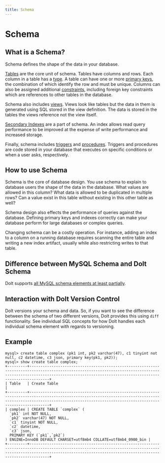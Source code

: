 ```yaml
---
title: Schema
---
```


# Schema

## What is a Schema?

Schema defines the shape of the data in your database.

[Tables](table.md) are the core unit of schema. Tables have columns and rows. Each column in a table has a [type](types.md). A table can have one or more [primary keys](primary-key.md), the combination of which identify the row and must be unique. Columns can also be assigned additional [constraints](constraints.md), including foreign key constraints which are references to other tables in the database.

Schema also includes [views](views.md). Views look like tables but the data in them is generated using SQL stored in the view definition. The data is stored in the tables the views reference not the view itself.

[Secondary Indexes](indexes.md) are a part of schema. An index allows read query performance to be improved at the expense of write performance and increased storage.

Finally, schema includes [triggers](triggers.md) and [procedures](procedures.md). Triggers and procedures are code stored in your database that executes on specific conditions or when a user asks, respectively.

## How to use Schema

Schema is the core of database design. You use schema to explain to database users the shape of the data in the database. What values are allowed in this column? What data is allowed to be duplicated in multiple rows? Can a value exist in this table without existing in this other table as well?

Schema design also effects the performance of queries against the database. Defining primary keys and indexes correctly can make your database perform for large databases or complex queries.

Changing schema can be a costly operation. For instance, adding an index to a column on a running database requires scanning the entire table and writing a new index artifact, usually while also restricting writes to that table.

## Difference between MySQL Schema and Dolt Schema

Dolt supports [all MySQL schema elements at least partially](../../../sql-reference/sql-support/data-description.md).

## Interaction with Dolt Version Control

Dolt versions your schema and data. So, if you want to see the difference between the schema of two different versions, Dolt provides this using `diff` functionality. See individual SQL concepts for how Dolt handles each individual schema element with regards to versioning.

## Example

```
mysql> create table complex (pk1 int, pk2 varchar(47), c1 tinyint not null, c2 datetime, c3 json, primary key(pk1, pk2));
mysql> show create table complex;
+---------+---------------------------------------------------------------------------------------------------------------------------------------------------------------------------------------------------------------------------+
| Table   | Create Table                                                                                                                                                                                                                     |
+---------+---------------------------------------------------------------------------------------------------------------------------------------------------------------------------------------------------------------------------+
| complex | CREATE TABLE `complex` (
  `pk1` int NOT NULL,
  `pk2` varchar(47) NOT NULL,
  `c1` tinyint NOT NULL,
  `c2` datetime,
  `c3` json,
  PRIMARY KEY (`pk1`,`pk2`)
) ENGINE=InnoDB DEFAULT CHARSET=utf8mb4 COLLATE=utf8mb4_0900_bin |
+---------+---------------------------------------------------------------------------------------------------------------------------------------------------------------------------------------------------------------------------+
```

